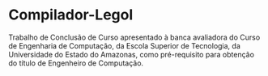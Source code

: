 # Compilador-Legol
Trabalho de Conclusão de Curso apresentado à banca avaliadora do Curso de Engenharia de Computação, da Escola Superior de Tecnologia, da Universidade do Estado do Amazonas, como pré-requisito para obtenção do título de Engenheiro de Computação.
